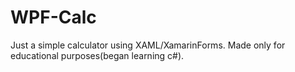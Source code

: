# WPF-Calc
Just a simple calculator using XAML/XamarinForms. Made only for educational purposes(began learning c#).